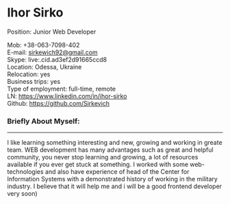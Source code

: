 # Ihor Sirko

Position: Junior Web Developer    

Mob: +38-063-7098-402  
E-mail: sirkewich92@gmail.com  
Skype: live:.cid.ad3ef2d91665ccd8  
Location: Odessa, Ukraine  
Relocation: yes  
Business trips: yes  
Type of employment: full-time, remote  
LN: <https://www.linkedin.com/in/ihor-sirko>  
Github: <https://github.com/Sirkevich>  

### Briefly About Myself:
******
I like learning something interesting and new, growing and working in greate team. WEB development has many advantages such as great and helpful community, you never stop learning and growing, a lot of resources available if you ever get stuck at something. I worked with some web-technologies and also have experience of head of the Center for Information Systems with a demonstrated history of working in the military industry. I believe that it will help me and i will be a good frontend developer very soon) 